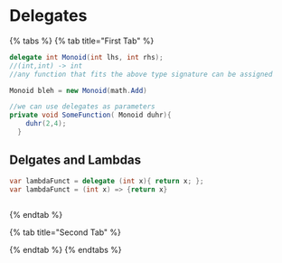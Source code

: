 # Delegates

{% tabs %}
{% tab title="First Tab" %}


```csharp
delegate int Monoid(int lhs, int rhs);
//(int,int) -> int
//any function that fits the above type signature can be assigned

Monoid bleh = new Monoid(math.Add)

//we can use delegates as parameters
private void SomeFunction( Monoid duhr){
    duhr(2,4);
  }  

```

## Delgates and Lambdas

```csharp
var lambdaFunct = delegate (int x){ return x; };
var lambdaFunct = (int x) => {return x}
                
```
{% endtab %}

{% tab title="Second Tab" %}

{% endtab %}
{% endtabs %}

